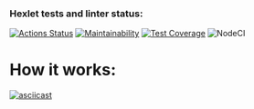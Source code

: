 ### Hexlet tests and linter status:
[![Actions Status](https://github.com/almazidiyatshin/frontend-project-lvl2/workflows/hexlet-check/badge.svg)](https://github.com/almazidiyatshin/frontend-project-lvl2/actions)
[![Maintainability](https://api.codeclimate.com/v1/badges/a99a88d28ad37a79dbf6/maintainability)](https://codeclimate.com/github/almazidiyatshin/frontend-project-lvl2/maintainability)
[![Test Coverage](https://api.codeclimate.com/v1/badges/a99a88d28ad37a79dbf6/test_coverage)](https://codeclimate.com/github/almazidiyatshin/frontend-project-lvl2/test_coverage)
![NodeCI](https://github.com/almazidiyatshin/frontend-project-lvl2/workflows/NodeCI/badge.svg)

# How it works:
[![asciicast](https://asciinema.org/a/nm3xHaUyYgbq5x7TZPj3Og90h.svg)](https://asciinema.org/a/nm3xHaUyYgbq5x7TZPj3Og90h)
